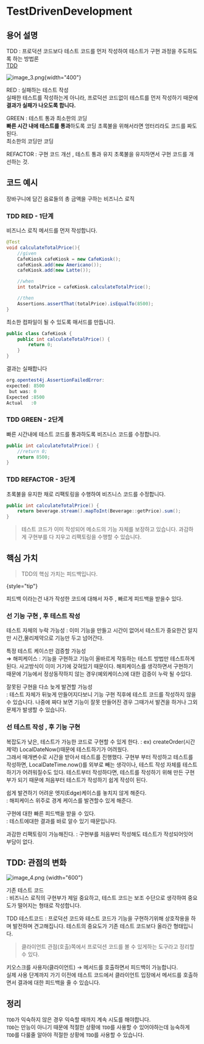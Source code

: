 # TestDrivenDevelopment  
  
## 용어 설명
TDD
: 프로덕션 코드보다 테스트 코드를 먼저 작성하여
테스트가 구현 과정을 주도하도록 하는 방법론  
[TDD](https://s3-us-west-2.amazonaws.com/secure.notion-static.com/3af932e0-b747-43ec-8d1a-db989cc4c72f/Untitled.png)

![image_3.png](image_3.png){width="400"}

RED
: 실패하는 테스트 작성  
실패한 테스트를 작성하는게 아니라, 프로덕션 코드없이 테스트를 먼저 작성하기 때문에 
**결과가 실패가 나오도록 합니다.**

GREEN
: 테스트 통과 최소한의 코딩  
**빠른 시간 내에 테스트를 통과**하도록 코딩 초록불을 위해서라면 엉터리라도 코드를 짜도 된다.  
최소한의 코딩만 코딩

REFACTOR
: 구현 코드 개선 , 테스트 통과 유지
초록불을 유지하면서 구현 코드를 개선하는 것.  
  
## 코드 예시
장바구니에 담긴 음료들의 총 금액을 구하는 비즈니스 로직  

### TDD RED - 1단계  
비즈니스 로직 메서드를 먼저 작성합니다. 
```Java
@Test
void calculateTotalPrice(){
    //given
    CafeKiosk cafeKiosk = new CafeKiosk();
    cafeKiosk.add(new Americano());
    cafeKiosk.add(new Latte());

    //when
    int totalPrice = cafeKiosk.calculateTotalPrice();

    //then
    Assertions.assertThat(totalPrice).isEqualTo(8500);
}
```  
최소한 컴파일이 될 수 있도록 매서드를 만듭니다.
```Java
public class CafeKiosk {
    public int calculateTotalPrice() {
        return 0;
    }
}
```  
결과는 실패합니다
```Java
org.opentest4j.AssertionFailedError: 
expected: 8500
 but was: 0
Expected :8500
Actual   :0
```  

### TDD GREEN - 2단계
빠른 시간내에 테스트 코드를 통과하도록 비즈니스 코드를 수정합니다.
```Java
public int calculateTotalPrice() {
    //return 0;
    return 8500;
}
```  
### TDD REFACTOR - 3단계
초록불을 유지한 채로 리팩토링을 수행하여 비즈니스 코드를 수정합니다.
```Java
public int calculateTotalPrice() {
    return beverage.stream().mapToInt(Beverage::getPrice).sum();
}
```  
  
> 테스트 코드가 이미 작성되어 메소드의 기능 자체를 보장하고 있습니다. 
> 과감하게 구현부를 다 지우고 리팩토링을 수행할 수 있습니다.
  

## 핵심 가치
> TDD의 핵심 가치는 피드백입니다.  
> 
{style="tip"}

피드백 이라는건 내가 작성한 코드에 대해서 자주 , 빠르게 피드백을 받을수 있다.

### 선 기능 구현 , 후 테스트 작성  
테스트 자체의 누락 가능성
: 이미 기능을 만들고 시간이 없어서 테스트가 중요한건
  알지만 시간,물리제약으로 기능만 두고 넘어간다.  

특정 테스트 케이스만 검증할 가능성   
⇒ 해피케이스
: 기능을 구현하고 기능이 올바르게 작동하는 테스트 방법만 테스트하게 된다.
  사고방식이 이미 거기에 갖혀있기 때문이다. 해피케이스를 생각하면서 구현하기 때문에
  기능에서 정상동작하지 않는 경우(예외케이스)에 대한 검증이 누락 될 수있다.  

잘못된 구현을 다소 늦게 발견할 가능성  
: 테스트 자체가 뒤늦게 만들어지다보니 기능 구현 직후에 테스트 코드를 작성하지 않을 수 있습니다. 
나중에 짜다 보면 기능이 잘못 만들어진 경우 그때가서 발견을 하거나 그외 문제가 발생할 수 있습니다.

### 선 테스트 작성 , 후 기능 구현
복잡도가 낮은, 테스트가 가능한 코드로 구현할 수 있게 한다.
: ex) createOrder(시간제약) LocalDateNow()때문에 테스트하기가 어려웠다.  
  그래서 매개변수로 시간을 받아서 테스트를 진행했다.
  구현부 부터 작성하고 테스트를 작성하면, LocalDateTime.now()를 외부로 빼는 생각이나,
  테스트 작성 자체를 테스트하기가 어려워질수도 있다.
  테스트부터 작성하다면, 테스트를 작성하기 위해 만든 구현부가 되기 때문에
  처음부터 테스트가 작성하기 쉽게 작성이 된다.  

쉽게 발견하기 어려운 엣지(Edge)케이스를 놓치지 않게 해준다.  
: 해피케이스 위주로 경계 케이스를 발견할수 있게 해준다.     

구현에 대한 빠른 피드백을 받을 수 있다.  
: 테스트에대한 결과를 바로 알수 있기 때문입니다.  

과감한 리팩토링이 가능해진다.
: 구현부를 처음부터 작성해도 테스트가 작성되어잇어 부담이 없다.

## TDD: 관점의 변화
![image_4.png](image_4.png) {width="600"}

기존 테스트 코드  
: 비즈니스 로직의 구현부가 제일 중요하고, 테스트 코드는 보조 수단으로 생각하여 중요도가 떨어지는 형태로 작성합니다.
  
TDD 테스트코드 
: 프로덕션 코드와 테스트 코드가 기능을 구현하기위해 상호작용을 하며 발전하며 견고해집니다. 
테스트의 중요도가 기존 테스트 코드보다 올라간 형태입니다.

> 클라이언트 관점(호출)쪽에서 프로덕션 코드를 볼 수 있게하는 도구라고 정리할 수 있다. 

키오스크를 사용자(클라이언트) → 메서드를 호출하면서 피드백이 가능합니다.  
실제 사용 단계까지 가기 이전에 테스트 코드에서 클라이언트 입장에서 메서드를 
호출하면서 결과에 대한 피드백을 줄 수 있습니다.  
  
## 정리  
`TDD`가 익숙하지 않은 경우 익숙할 때까지 계속 시도를 해야합니다.  
`TDD`는 만능이 아니기 때문에 적절한 상황에 `TDD`를 사용할 수 있어야하는데 
능숙하게 `TDD`를 다룰줄 알아야 적절한 상황에 `TDD`를 사용할 수 있습니다.